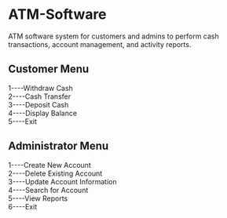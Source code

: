 # ATM-Software
ATM software system for customers and admins to perform cash transactions, account management, and activity reports.

## Customer Menu
1----Withdraw Cash </br>
2----Cash Transfer </br>
3----Deposit Cash </br>
4----Display Balance </br>
5----Exit

## Administrator Menu
1----Create New Account </br>
2----Delete Existing Account </br>
3----Update Account Information </br>
4----Search for Account </br>
5----View Reports </br>
6----Exit
